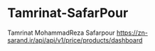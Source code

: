 # Tamrinat-SafarPour
Tamrinat MohammadReza Safarpour
https://zn-sarand.ir/api/api/v1/price/products/dashboard
